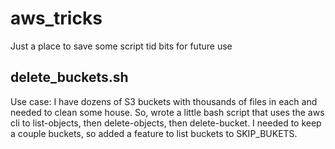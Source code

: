 # aws_tricks
Just a place to save some script tid bits for future use


## delete_buckets.sh

Use case: I have dozens of S3 buckets with thousands of files in each and needed to clean some house. So, wrote a little bash script that uses the aws cli to list-objects, then delete-objects, then delete-bucket. I needed to keep a couple buckets, so added a feature to list buckets to SKIP_BUKETS.



